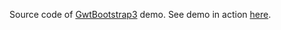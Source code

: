 Source code of [GwtBootstrap3](https://github.com/gwtbootstrap3/gwtbootstrap3) demo. See demo in action [here](http://gwtbootstrap3.github.io/gwtbootstrap3-demo/).